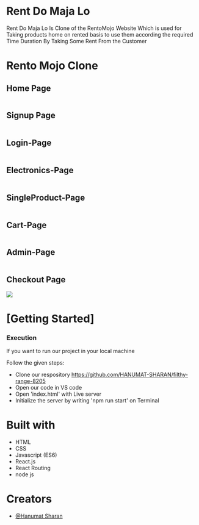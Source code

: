 # Rent Do Maja Lo
Rent Do Maja Lo Is Clone of the RentoMojo Website Which is used for Taking products home on rented basis to use them according the required Time Duration By Taking Some Rent From the Customer


<h1>Rento Mojo Clone</h1>
 <h2>Home Page</h2>
    <img src="https://i.ibb.co/MZhFqZW/Screenshot-from-2022-12-20-20-23-19.png" alt="">
  <h2>Signup Page</h2>
    <img src="https://i.ibb.co/V2fkZnp/Screenshot-from-2022-12-20-20-19-08.png" alt="">
<h2>Login-Page</h2>
    <img src="https://i.ibb.co/pyW4Pd4/Screenshot-from-2022-12-20-20-19-13.png" alt="">
    <h2>Electronics-Page</h2>
    <img src="https://i.ibb.co/k1DPpSF/Screenshot-from-2022-12-20-20-20-14.png" alt="">
     <h2>SingleProduct-Page</h2>
    <img src="https://i.ibb.co/Z160gkJ/Screenshot-from-2022-12-20-20-22-10.png" alt="">
     <h2>Cart-Page</h2>
    <img src="https://i.ibb.co/PZFQjJ6/Screenshot-from-2022-12-20-20-22-50.png" alt="">
    <h2>Admin-Page</h2>
    <img src="https://i.ibb.co/Qb2qHSx/Screenshot-from-2022-12-20-20-23-57.png" alt="">
    <h2>Checkout Page</h2>
    <img src="https://i.ibb.co/72LqHGy/Screenshot-from-2022-12-20-20-24-12.png">
    <h1>[Getting Started]</h1>
    <h3>Execution</h3>
    <p>If you want to run our project in your local machine</p>
    <p>Follow the given steps:</p>
    <ul>
        <li>Clone our respository <a href="https://github.com/HANUMAT-SHARAN/filthy-range-8205">https://github.com/HANUMAT-SHARAN/filthy-range-8205</a></li>
        <li>Open our code in VS code</li>
        <li>Open 'index.html' with Live server</li>
        <li>Initialize the server by writing 'npm run start' on Terminal</li>
    </ul>
        <h1>Built with</h1>
    <ul>
        <li>HTML</li>
        <li>CSS</li>
        <li>Javascript (ES6)</li>
  <li>React.js</li>
  <li>React Routing</li>
        <li>node js</li>
    </ul>
        <h1>Creators</h1>
    <ul>
        <li><a href="https://github.com/HANUMAT-SHARAN">@Hanumat Sharan</a></li>
        
        
        


